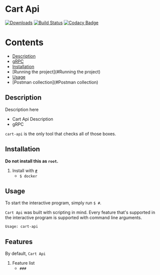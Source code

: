 # Cart Api

[![Downloads](http://pepy.tech/badge/shallow-backup)](http://pepy.tech/count/shallow-backup)
[![Build Status](https://travis-ci.com/alichtman/shallow-backup.svg?branch=master)](https://travis-ci.com/alichtman/shallow-backup)
[![Codacy Badge](https://api.codacy.com/project/badge/Grade/1719da4d7df5455d8dbb4340c428f851)](https://www.codacy.com/app/alichtman/shallow-backup?utm_source=github.com&amp;utm_medium=referral&amp;utm_content=alichtman/shallow-backup&amp;utm_campaign=Badge_Grade)
<!-- [![Coverage Status](https://coveralls.io/repos/github/alichtman/shallow-backup/badge.svg?branch=master)](https://coveralls.io/github/alichtman/shallow-backup?branch=master) -->


Contents
========

 * [Description](#Description)
 * [gRPC](#gRPC)
 * [Installation](#Installation)
 * [Running the project](#Running the project)
 * [Usage](#Usage)
 * [Postman collection](#Postman collection)


## Description

Description here

+ Cart Api Description
+ gRPC


`cart-api` is the only tool that checks all of those boxes.

Installation
---

**Do not install this as `root`.**

1. Install with [`#`](https://#/)
    + `$ docker`


Usage
---

To start the interactive program, simply run `$ #`.

`Cart Api` was built with scripting in mind. Every feature that's supported in the interactive program is supported with command line arguments.

```shell
Usage: cart-api

```



Features
---

By default, `Cart Api`

1. Feature list
    * `###`
    
